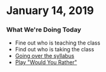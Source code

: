 # January 14, 2019

### What We're Doing Today

- Fine out who is teaching the class
- Find out who is taking the class
- [Going over the syllabus](../doc/S19_IARTE370-81_Riebschlager.pdf)
- [Play "Would You Rather"](https://ii20190114.glitch.me/)
